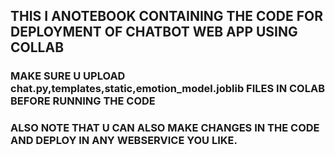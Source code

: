 ## THIS I ANOTEBOOK CONTAINING THE CODE FOR DEPLOYMENT OF CHATBOT WEB APP USING COLLAB
### MAKE SURE U UPLOAD chat.py,templates,static,emotion_model.joblib FILES IN COLAB BEFORE RUNNING  THE CODE
### ALSO NOTE THAT U CAN ALSO MAKE CHANGES IN THE CODE AND DEPLOY IN ANY WEBSERVICE YOU LIKE.
